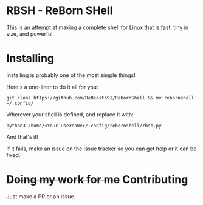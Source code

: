 # RBSH - ReBorn SHell
This is an attempt at making a complete shell for Linux that is fast, tiny in size, and powerful

# Installing
Installing is probably one of the most simple things!

Here's a one-liner to do it all for you:

```SH
git clone https://github.com/DeBeast591/RebornShell && mv rebornshell ~/.config/
```

Wherever your shell is defined, and replace it with:
```SH
python3 /home/<Your Username>/.config/rebornshell/rbsh.py
```

And that's it!

If it fails, make an issue on the issue tracker so you can get help or it can be fixed.

# ~~Doing my work for me~~ Contributing
Just make a PR or an issue.
